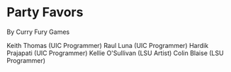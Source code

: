 Party Favors
======
By Curry Fury Games

Keith Thomas (UIC Programmer)
Raul Luna (UIC Programmer)
Hardik Prajapati (UIC Programmer)
Kellie O'Sullivan (LSU Artist)
Colin Blaise (LSU Programmer)